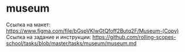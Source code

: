 # museum

Ссылка на макет: https://www.figma.com/file/bGspVKIwGtQfoff2Butq2F/Museum-(Copy)
Ссылка на задание и инструкции: https://github.com/rolling-scopes-school/tasks/blob/master/tasks/museum/museum.md

